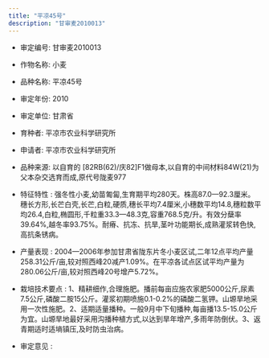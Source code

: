 ```yaml
---
title: "平凉45号"
description: "甘审麦2010013"
---
```

* 审定编号:  甘审麦2010013

*  作物名称:  小麦

*  品种名称:  平凉45号

*  审定年份:  2010

*  审定单位:  甘肃省

* 育种者:  平凉市农业科学研究所

*  申请者:  平凉市农业科学研究所

*  品种来源:  以自育的 [82RB(62)/庆82]F1做母本,以自育的中间材料84W(21)为父本杂交选育而成,原代号陇麦977

*  特征特性 : 
强冬性小麦,幼苗匍匐,生育期平均280天。株高87.0—92.3厘米。穗长方形,长芒白壳,长芒,白粒,硬质,穗长平均7.4厘米,小穗数平均14.8,穗粒数平均26.4,白粒,椭圆形,千粒重33.3—48.3克,容重768.5克/升。有效分蘖率39.64%,越冬率93.75%。耐瘠、抗冻、抗旱,茎叶功能期长,成熟灌浆转色快,高抗条锈病。
 
*  产量表现 : 
2004—2006年参加甘肃省陇东片冬小麦区试,二年12点平均产量258.31公斤/亩,较对照西峰20减产1.09%。在平凉各试点区试平均产量为280.06公斤/亩,较对照西峰20号增产5.72%。

*  栽培技术要点 : 
1、精耕细作,合理施肥。播前每亩应施农家肥5000公斤,尿素7.5公斤,磷酸二胺15公斤。灌浆初期喷施0.1-0.2%的磷酸二氢钾。山塬旱地采用一次性施肥。2、适期适量播种。一般9月中下旬播种,每亩播13.5-15.0公斤为宜。山塬旱地最好采用沟播种植方式,以达到旱年增产,多雨年防倒伏。3、返青期适时适墒镇压,及时防虫治病。          

*  审定意见 : 

